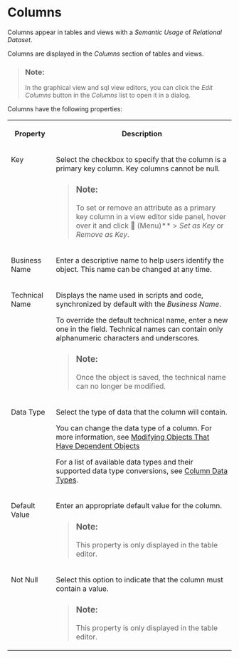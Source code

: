 <!-- loio8f0f40df2ed34035b8b5837897205ee6 -->

<link rel="stylesheet" type="text/css" href="../css/sap-icons.css"/>

# Columns

Columns appear in tables and views with a *Semantic Usage* of *Relational Dataset*.

Columns are displayed in the *Columns* section of tables and views.

> ### Note:  
> In the graphical view and sql view editors, you can click the *Edit Columns* button in the *Columns* list to open it in a dialog.

Columns have the following properties:


<table>
<tr>
<th valign="top">

Property



</th>
<th valign="top">

Description



</th>
</tr>
<tr>
<td valign="top">

Key



</td>
<td valign="top">

Select the checkbox to specify that the column is a primary key column. Key columns cannot be null. 

> ### Note:  
> To set or remove an attribute as a primary key column in a view editor side panel, hover over it and click <span class="FPA-icons"></span> \(Menu\)** \> *Set as Key* or *Remove as Key*.



</td>
</tr>
<tr>
<td valign="top">

Business Name 



</td>
<td valign="top">

Enter a descriptive name to help users identify the object. This name can be changed at any time. 



</td>
</tr>
<tr>
<td valign="top">

Technical Name 



</td>
<td valign="top">

Displays the name used in scripts and code, synchronized by default with the *Business Name*.

To override the default technical name, enter a new one in the field. Technical names can contain only alphanumeric characters and underscores.

> ### Note:  
> Once the object is saved, the technical name can no longer be modified.



</td>
</tr>
<tr>
<td valign="top">

Data Type



</td>
<td valign="top">

Select the type of data that the column will contain. 

You can change the data type of a column. For more information, see [Modifying Objects That Have Dependent Objects](../Creating-Finding-Sharing-Objects/modifying-objects-that-have-dependent-objects-f315863.md) 

For a list of available data types and their supported data type conversions, see [Column Data Types](column-data-types-7b1dc6e.md).



</td>
</tr>
<tr>
<td valign="top">

Default Value



</td>
<td valign="top">

Enter an appropriate default value for the column. 

> ### Note:  
> This property is only displayed in the table editor.



</td>
</tr>
<tr>
<td valign="top">

Not Null



</td>
<td valign="top">

Select this option to indicate that the column must contain a value. 

> ### Note:  
> This property is only displayed in the table editor.



</td>
</tr>
</table>

